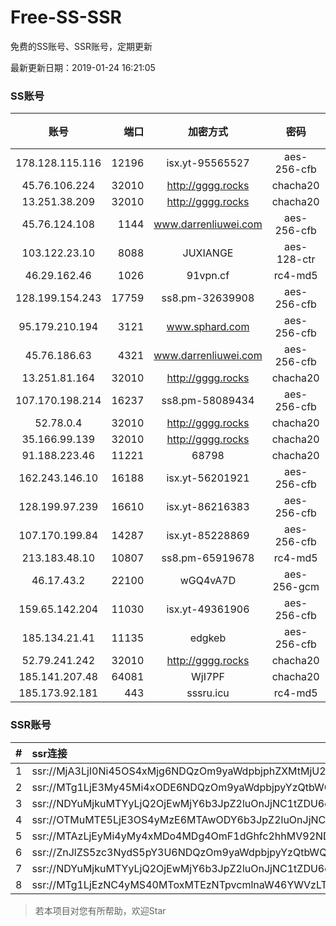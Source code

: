 # Free-SS-SSR

免费的SS账号、SSR账号，定期更新

最新更新日期：2019-01-24 16:21:05 

### SS账号

|账号|端口|加密方式|密码|更新时间|国家|
|:-----:|-----:|:----:|:----:|:----:|:----:|
|178.128.115.116|12196|isx.yt-95565527|aes-256-cfb|16:17:05|SG|
|45.76.106.224|32010|http://gggg.rocks|chacha20|16:17:12|JP|
|13.251.38.209|32010|http://gggg.rocks|chacha20|16:17:18|SG|
|45.76.124.108|1144|www.darrenliuwei.com|aes-256-cfb|16:17:05|AU|
|103.122.23.10|8088|JUXIANGE|aes-128-ctr|16:17:07|US|
|46.29.162.46|1026|91vpn.cf|rc4-md5|16:12:27|RU|
|128.199.154.243|17759|ss8.pm-32639908|aes-256-cfb|16:17:05|SG|
|95.179.210.194|3121|www.sphard.com|aes-256-cfb|16:17:11|FR|
|45.76.186.63|4321|www.darrenliuwei.com|aes-256-cfb|16:17:13|SG|
|13.251.81.164|32010|http://gggg.rocks|chacha20|16:17:21|SG|
|107.170.198.214|16237|ss8.pm-58089434|aes-256-cfb|16:17:04|US|
|52.78.0.4|32010|http://gggg.rocks|chacha20|16:17:12|KR|
|35.166.99.139|32010|http://gggg.rocks|chacha20|16:17:19|US|
|91.188.223.46|11221|68798|chacha20|16:17:15|RU|
|162.243.146.10|16188|isx.yt-56201921|aes-256-cfb|16:17:03|US|
|128.199.97.239|16610|isx.yt-86216383|aes-256-cfb|16:17:05|SG|
|107.170.199.84|14287|isx.yt-85228869|aes-256-cfb|16:17:03|US|
|213.183.48.10|10807|ss8.pm-65919678|rc4-md5|16:17:04|RU|
|46.17.43.2|22100|wGQ4vA7D|aes-256-gcm|16:12:14|RU|
|159.65.142.204|11030|isx.yt-49361906|aes-256-cfb|16:17:05|SG|
|185.134.21.41|11135|edgkeb|aes-256-cfb|16:17:12|GB|
|52.79.241.242|32010|http://gggg.rocks|chacha20|16:17:25|KR|
|185.141.207.48|64081|WjI7PF|chacha20|16:17:12|GB|
|185.173.92.181|443|sssru.icu|rc4-md5|16:17:26|RU|


### SSR账号

|#|ssr连接|
|:-----|:-----|
|1|ssr://MjA3LjI0Ni45OS4xMjg6NDQzOm9yaWdpbjphZXMtMjU2LWNmYjpwbGFpbjpTbWxoZVc5MU1USXovP3JlbWFya3M9VTFOU1ZFOVBURjlPYjJSbE91ZS1qdVdidlNEbGlxRGxpS25ucG9fbHNMemt1cHJsdDU3bXRKdm1uWW5ubjdaMmRXeDBjdWFWc09hTnJ1UzRyZVdfZ3cmZ3JvdXA9VjFkWExsTlRVbE5VVDA5TUxrTlBUUQ|
|2|ssr://MTg1LjE3My45Mi4xODE6NDQzOm9yaWdpbjpyYzQtbWQ1OnBsYWluOmMzTnpjblV1YVdOMS8_cmVtYXJrcz1VMU5TVkU5UFRGOU9iMlJsT3VTX2hPZTlsLWFXcnlBJmdyb3VwPVYxZFhMbE5UVWxOVVQwOU1Ma05QVFE|
|3|ssr://NDYuMjkuMTYyLjQ2OjEwMjY6b3JpZ2luOnJjNC1tZDU6cGxhaW46T1RGMmNHNHVZMlkvP3JlbWFya3M9VTFOU1ZFOVBURjlPYjJSbE91U19oT2U5bC1hV3J5QSZncm91cD1WMWRYTGxOVFVsTlVUMDlNTGtOUFRR|
|4|ssr://OTMuMTE5LjE3OS4yMzE6MTAwODY6b3JpZ2luOnJjNC1tZDUtNjpwbGFpbjpiV2xzZFhoby8_b2Jmc3BhcmFtPTVweTY1Wnk2NXJXTDZLLUVPbWgwZEhBNkx5OTBMbU51TDBWb1pHMVVlR1UmcHJvdG9wYXJhbT1NVERsaFlNeGRPYXpxT1dHakRwb2RIUndPaTh2ZEM1amJpOVNaVVZSV25oeiZyZW1hcmtzPVUxTlNWRTlQVEY5T2IyUmxPdWU5bC1tcHJPV3d2T1M2bWlBJmdyb3VwPVYxZFhMbE5UVWxOVVQwOU1Ma05QVFE|
|5|ssr://MTAzLjEyMi4yMy4xMDo4MDg4OmF1dGhfc2hhMV92NDphZXMtMTI4LWN0cjpwbGFpbjpTbFZZU1VGT1IwVS8_b2Jmc3BhcmFtPTVweTY1Wnk2NXJXTDZLLUVPbWgwZEhBNkx5OTBMbU51TDBWb1pHMVVlR1UmcHJvdG9wYXJhbT1NVERsaFlNeGRPYXpxT1dHakRwb2RIUndPaTh2ZEM1amJpOVNaVVZSV25oeiZyZW1hcmtzPVUxTlNWRTlQVEY5T2IyUmxPdVM2bXVXa3F1V2NzT1dNdWlBJmdyb3VwPVYxZFhMbE5UVWxOVVQwOU1Ma05QVFE|
|6|ssr://ZnJlZS5zc3NydS5pY3U6NDQzOm9yaWdpbjpyYzQtbWQ1Omh0dHBfc2ltcGxlOmMzTnpjblV1YVdOMS8_cmVtYXJrcz1VMU5TVkU5UFRGOU9iMlJsT3VTX2hPZTlsLWFXcnlBJmdyb3VwPVYxZFhMbE5UVWxOVVQwOU1Ma05QVFE|
|7|ssr://NDYuMjkuMTYyLjQ2OjEwMjY6b3JpZ2luOnJjNC1tZDU6cGxhaW46T1RGMmNHNHVZMlkvP3JlbWFya3M9VTFOU1ZFOVBURjlPYjJSbE91U19oT2U5bC1hV3J5QSZncm91cD1WMWRYTGxOVFVsTlVUMDlNTGtOUFRR|
|8|ssr://MTg1LjEzNC4yMS40MToxMTEzNTpvcmlnaW46YWVzLTI1Ni1jZmI6cGxhaW46WldSbmEyVmkvP3JlbWFya3M9VTFOU1ZFOVBURjlPYjJSbE9nJmdyb3VwPVYxZFhMbE5UVWxOVVQwOU1Ma05QVFE|


> 若本项目对您有所帮助，欢迎Star